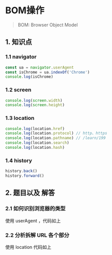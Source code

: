 # BOM操作
> BOM: Browser Object Model

## 1. 知识点
### 1.1 navigator

```javascript 
const ua = navigator.userAgent
const isChrome = ua.indexOf('Chrome')
console.log(isChrome)
```

### 1.2 screen
```javascript
console.log(screen.width)
console.log(screen.height)
```

### 1.3 location
```javascript
console.log(location.href)
console.log(location.protocol) // http、https
console.log(location.pathname) // /learn/199 
console.log(location.search) 
console.log(location.hash)
```

### 1.4 history
```javascript
history.back()
history.forward()
```

## 2. 题目以及 解答

### 2.1 如何识别浏览器的类型
使用 userAgent ，代码如上

### 2.2 分析拆解 URL 各个部分
使用 location 代码如上